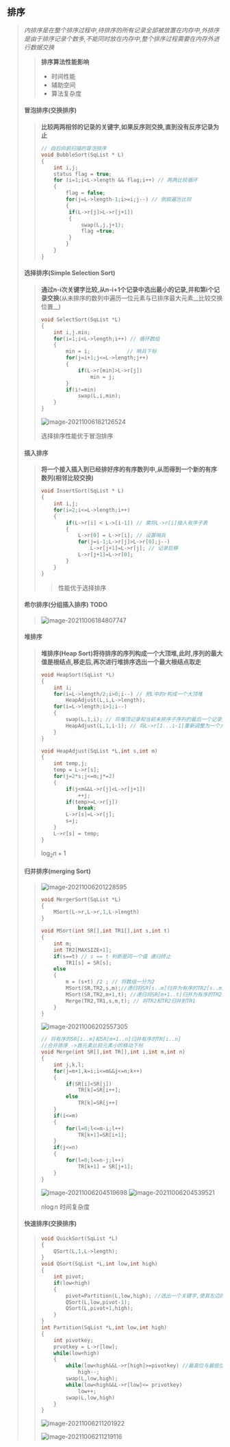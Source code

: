 ## 排序

> _内排序是在整个排序过程中,待排序的所有记录全部被放置在内存中,外排序是由于排序记录个数多,不能同时放在内存中,整个排序过程需要在内存外进行数据交换_
>
> > __排序算法性能影响__
> >
> > - 时间性能
> > - 辅助空间
> > - 算法复杂度
>
> #### 冒泡排序(交换排序)
>
> > __比较两两相邻的记录的关键字,如果反序则交换,直到没有反序记录为止__
> >
> > ~~~c
> > // 自后向前扫描的冒泡排序
> > void BubbleSort(SqList * L)
> > {
> >     int i,j;
> >     status flag = true;
> >     for (i=1;i<L->length && flag;i++) // 两两比较循环
> >     {
> >         flag = false;
> >         for(j=L->length-1;i>=i;j--) // 倒叙遍历比较
> >         {
> >          if(L->r[j]>L->r[j+1])
> >          {
> >              swap(L,j,j+1);
> >              flag =true;
> >          }
> >         }
> >     }
> > }
> > ~~~
>
> #### 选择排序(Simple Selection Sort)
>
> > __通过n-i次关键字比较,从n-i+1个记录中选出最小的记录,并和第i个记录交换__(从未排序的数列中遍历一位元素与已排序最大元素__比较交换位置__)
> >
> > ~~~c
> > void SelectSort(SqList *L)
> > {
> >     int i,j.min;
> >     for(i=1;i<L->length;i++) // 循环数组
> >     {
> >         min = i;            // 哨兵下标
> >         for(j=i+1;j<=L->length;j++)
> >         {
> >             if(L->r[min]>L->r[j])
> >                 min = j;
> >         }
> >         if(i!=min)
> >             swap(L,i,min);
> >     }
> > }
> > ~~~
> >
> > ![image-20211006182126524](image-20211006182126524.png) 
> >
> > 选择排序性能优于冒泡排序
>
> 
>
> #### 插入排序
>
> > __将一个接入插入到已经排好序的有序数列中,从而得到一个新的有序数列(相邻比较交换)__
> >
> > ~~~c
> > void InsertSort(SqList * L)
> > {
> >     int i,j;
> >     for(i=2;i<=L->length;i++)
> >     {
> >         if(L->r[i] < L->[i-1]) // 需将L->r[i]插入有序子表
> >         {
> >             L->r[0] = L->r[i]; // 设置哨兵
> >             for(j=i-1;L->r[j]>L->r[0];j--)
> >                 L->r[j+1]=L->r[j]; // 记录后移
> >             L->r[j+1]=L->r[0];  
> >         }
> >     }
> > }
> > ~~~
> >
> > > 性能优于选择排序
>
> #### 希尔排序(分组插入排序) TODO
>
> > ![image-20211006184807747](image-20211006184807747.png) 
>
> #### 堆排序
>
> > __堆排序(Heap Sort)将待排序的序列构成一个大顶堆,此时,序列的最大值是根结点,移走后,再次进行堆排序选出一个最大根结点取走__
> >
> > ~~~c
> > void HeapSort(SqList *L)
> > {
> >     int i;
> >     for(i=L->length/2;i>0;i--) // 把L中的r构成一个大顶堆
> >         HeapAdjust(L,i,L->length);
> >     for(i=L->length;i>1;i--)
> >     {
> >         swap(L,1,i); // 将堆顶记录和当前未排序子序列的最后一个记录交换
> >         HeapAdjust(L,1,i-1); // 将L->r[1...i-1]重新调整为一个大顶堆
> >     }
> > }
> > 
> > void HeapAdjust(SqList *L,int s,int m)
> > {
> >     int temp,j;
> >     temp = L->r[s];
> >     for(j=2*s;j<=m;j*=2)
> >     {
> >         if(j<m&&L->r[j]<L->r[j+1])
> >             ++j;
> >         if(temp>=L->r[j])
> >             break;
> >         L->r[s]=L->r[j];
> >         s=j;
> >     }
> >     L->r[s] = temp;
> > }
> > ~~~
> >
> > $\log_2n+1$
>
> #### 归并排序(merging Sort)
>
> > ![image-20211006201228595](image-20211006201228595.png)
> >
> > ~~~ c
> > void MergerSort(SqList *L)
> > {
> >     MSort(L->r,L->r,1,L->length)
> > }
> > 
> > void MSort(int SR[],int TR1[],int s,int t)
> > {
> >     int m;
> >     int TR2[MAXSIZE+1];
> >     if(s==t) // s == t 判断是同一个值 递归终止
> >         TR1[s] = SR[s];
> >     else
> >     {
> >         m = (s+t) /2 ; // 将数组一分为2
> >         MSort(SR,TR2,s,m);//递归将SR[s..m]归并为有序的TR2[s..m]
> >         MSort(SR,TR2,m+1,t); //递归将SR[m+1..t]归并为有序的TR2[m+1...t]
> >         Merge(TR2,TR1,s,m,t); // 将TR2和TR2归并到TR1
> >     }
> > }
> > ~~~
> >
> > ![image-20211006202557305](image-20211006202557305.png) 
> >
> > ~~~c
> > // 将有序的SR[i..m]和SR[m+1..n]归并有序的TR[i..n]
> > //合并排序 ->首元素比较元素小的移动下标
> > void Merge(int SR[],int TR[],int i,int m,int n)
> > {
> >     int j,k,l;
> >     for(j=m+1,k=i;i<=m&&j<=n;k++)
> >     {
> >         if(SR[i]<SR[j])
> >             TR[k]=SR[i++];
> >         else
> >             TR[k]=SR[j++]
> >     }
> >     if(i<=m)
> >     {
> >         for(l=0;l<=m-i;l++)
> >             TR[k+1]=SR[i+1];
> >     }
> >     if(j<=n)
> >     {
> >         for(l=0;l<=n-j;l++)
> >             TR[k+1] = SR[j+1];
> >     }
> > }
> > ~~~
> >
> >  ![image-20211006204519698](image-20211006204519698.png) <img src="image-20211006204539521.png" alt="image-20211006204539521" style="zoom:100%;" />
> >
> > $n\log n$ 时间复杂度
>
> #### 快速排序(交换排序)
>
> > ~~~c
> > void QuickSort(SqList *L)
> > {
> >     QSort(L,1,L->length);
> > }
> > void QSort(SqList *L,int low,int high)
> > {
> >     int pivot;
> >     if(low<high)
> >     {
> >         pivot=Partition(L,low,high); //选出一个关键字,使其左边的值都比它小,右边值都比它大
> >         QSort(L,low,pivot-1);
> >         QSort(L,pivot+1,high);
> >     }
> > }
> > int Partition(SqList *L,int low,int high)
> > {
> >     int pivotkey;
> >     prvotkey = L->r[low];
> >     while(low<high)
> >     {
> >         while(low<high&&L->r[high]>=pivotkey) //最高位与最低位交换位置
> >             high--;
> >         swap(L,low,high);
> >         while(low<high&&L->r[low]<= privotkey)
> >             low++;
> >         swap(L,low,high)
> >     }
> > }
> > ~~~
> >
> > ![image-20211006211201922](image-20211006211201922.png) 
> >
> > ![image-20211006211219116](image-20211006211219116.png) 
> >
> > 



